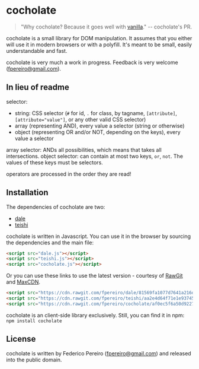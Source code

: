 # cocholate

> "Why cocholate? Because it goes well with [vanilla](http://vanilla-js.com)." -- cocholate's PR.

cocholate is a small library for DOM manipulation. It assumes that you either will use it in modern browsers or with a polyfill. It's meant to be small, easily understandable and fast.

cocholate is very much a work in progress. Feedback is very welcome (fpereiro@gmail.com).

## In lieu of readme

selector:
   - string: CSS selector (`#` for id, `.` for class, by tagname, `[attribute]`, `[attribute="value"]`, or any other valid CSS selector)
   - array (representing AND), every value a selector (string or otherwise)
   - object (representing OR and/or NOT, depending on the keys), every value a selector

array selector: ANDs all possibilities, which means that takes all intersections.
object selector: can contain at most two keys, `or`, `not`. The values of these keys must be selectors.

operators are processed in the order they are read!

## Installation

The dependencies of cocholate are two:

- [dale](https://github.com/fpereiro/dale)
- [teishi](https://github.com/fpereiro/teishi)

cocholate is written in Javascript. You can use it in the browser by sourcing the dependencies and the main file:

```html
<script src="dale.js"></script>
<script src="teishi.js"></script>
<script src="cocholate.js"></script>
```

Or you can use these links to use the latest version - courtesy of [RawGit](https://rawgit.com) and [MaxCDN](https://maxcdn.com).

```html
<script src="https://cdn.rawgit.com/fpereiro/dale/81569fa1077d7641a216d987a7a95a7251c62b68/dale.js"></script>
<script src="https://cdn.rawgit.com/fpereiro/teishi/aa2e4d64f71e1e93745e69ba99f1b71dc3eb8742/teishi.js"></script>
<script src="https://cdn.rawgit.com/fpereiro/cocholate/af0ec5f6a50d9227d1657f6ad1a643bb6781cf3c/cocholate.js"></script>
```

cocholate is an client-side library exclusively. Still, you can find it in npm: `npm install cocholate`

## License

cocholate is written by Federico Pereiro (fpereiro@gmail.com) and released into the public domain.
